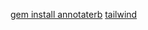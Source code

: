 [gem install annotaterb](https://github.com/drwl/annotaterb) <!-- will add comments about the model -->
[tailwind](https://github.com/rails/tailwindcss-rails)